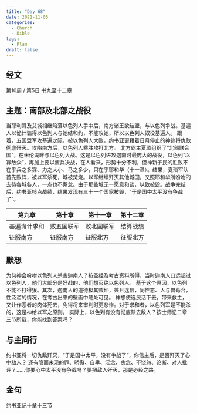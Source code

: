 ```yaml
---
title: "Day 68"
date: 2021-11-05
categories:
  - Church
  - Bible
tags:
  - Plan
draft: false
---
```


## 经文
第10周 / 第5日 书九至十二章

## 主题：南部及北部之战役
当耶利哥及艾城相继陷落以色列人手中后，南方诸王欲结盟，与以色列争战。基遍人以诡计骗得以色列人与她结和约，不能攻她，所以以色列人奴役基遍人。
跟着，五国盟军攻基遍之际，被以色列人大败，约书亚更藉着日月停止的神迹将仇敌彻底歼灭。攻陷南方后，以色列人乘胜攻打北方。
北方霸主夏琐组织了“北部联合国”，在米伦湖畔与以色列大战。这是以色列进攻迦南时最庞大的战役，以色列“以寡敌众”，再加上要以疲兵决战，在人看来，形势十分不利，但神新子民的胜败不在乎兵之多寡、力之大小、马之多少，只在乎耶和华（十一章）。结果，夏琐军队首先败阵，被以军杀死，城被焚烧。以军继续歼灭其他城国，又照耶和华所吩咐的去待各城各人，一点也不懈怠。由于那些城无一愿意和谈，以致被毁。战争完结后，约书亚核点战绩，结果发现有三十一个国家被毁，“于是国中太平没有争战了”。

| 第九章    | 第十章   | 第十一章  | 第十二章 |
| ------ | ----- | ----- | ---- |
| 基遍诡计求和 | 败五国联军 | 败北国联军 | 结算战绩 |
| 征服南方   |  征服南方   | 征服北方 | 征服北方  |

## 默想
为何神会吩咐以色列人杀害迦南人？按圣经及考古资料所得，当时迦南人口远超过以色列人，他们大部分是好战的，他们想灭绝以色列人。
基于这个原因，以色列不能不打得狠。其次，迦南人的道德极其败坏，兼且迷信，同性恋、人与兽苟合，性泛滥的情况，在考古出来的壁画中随处可见。
神想使选民活下去，带来救主，又让作恶者的肉体死去，免得将来审判时更悲惨。对于求和者，以色列军是不能杀的，这是神给以军之原则。
实际上，以色列有没有彻底除去敌人？按士师记二章三节所载，你能找到答案吗？

## 与主同行
约书亚将一切仇敌歼灭，“于是国中太平，没有争战了”，你信主后，是否歼灭了心中敌人？
还有隐而未现的罪、骄傲、自卑、淫念、贪念、不饶恕、论断、对人批评？……你要心中太平没有争战吗？要把敌人歼灭，那是必经之路。

## 金句
约书亚记十章十三节

[comment]: <> (## 附录)

